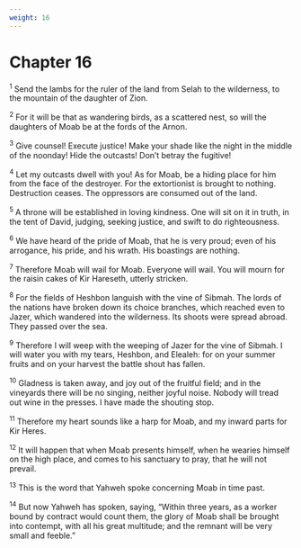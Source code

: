 ```yaml
---
weight: 16
---
```


# Chapter 16

<sup>1</sup> Send the lambs for the ruler of the land from Selah to the wilderness, to the mountain of the daughter of Zion. 

<sup>2</sup> For it will be that as wandering birds, as a scattered nest, so will the daughters of Moab be at the fords of the Arnon. 

<sup>3</sup> Give counsel! Execute justice! Make your shade like the night in the middle of the noonday! Hide the outcasts! Don’t betray the fugitive! 

<sup>4</sup> Let my outcasts dwell with you! As for Moab, be a hiding place for him from the face of the destroyer. For the extortionist is brought to nothing. Destruction ceases. The oppressors are consumed out of the land. 

<sup>5</sup> A throne will be established in loving kindness. One will sit on it in truth, in the tent of David, judging, seeking justice, and swift to do righteousness. 

<sup>6</sup> We have heard of the pride of Moab, that he is very proud; even of his arrogance, his pride, and his wrath. His boastings are nothing. 

<sup>7</sup> Therefore Moab will wail for Moab. Everyone will wail. You will mourn for the raisin cakes of Kir Hareseth, utterly stricken. 

<sup>8</sup> For the fields of Heshbon languish with the vine of Sibmah. The lords of the nations have broken down its choice branches, which reached even to Jazer, which wandered into the wilderness. Its shoots were spread abroad. They passed over the sea. 

<sup>9</sup> Therefore I will weep with the weeping of Jazer for the vine of Sibmah. I will water you with my tears, Heshbon, and Elealeh: for on your summer fruits and on your harvest the battle shout has fallen. 

<sup>10</sup> Gladness is taken away, and joy out of the fruitful field; and in the vineyards there will be no singing, neither joyful noise. Nobody will tread out wine in the presses. I have made the shouting stop. 

<sup>11</sup> Therefore my heart sounds like a harp for Moab, and my inward parts for Kir Heres. 

<sup>12</sup> It will happen that when Moab presents himself, when he wearies himself on the high place, and comes to his sanctuary to pray, that he will not prevail. 

<sup>13</sup> This is the word that Yahweh spoke concerning Moab in time past. 

<sup>14</sup> But now Yahweh has spoken, saying, “Within three years, as a worker bound by contract would count them, the glory of Moab shall be brought into contempt, with all his great multitude; and the remnant will be very small and feeble.” 


